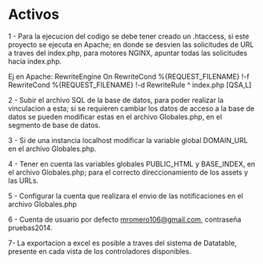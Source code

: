 # Activos
1 - Para la ejecucion del codigo se debe tener creado un .htaccess, si este proyecto se ejecuta en Apache; en donde se desvien las solicitudes de URL a traves del index.php, para motores NGINX, apuntar todas las solicitudes hacia index.php.

Ej en Apache:
RewriteEngine On
RewriteCond %{REQUEST_FILENAME} !-f
RewriteCond %{REQUEST_FILENAME} !-d
RewriteRule ^ index.php [QSA,L]

2 - Subir el archivo SQL de la base de datos, para poder realizar la vinculacion a esta; si se requieren cambiar los datos de acceso a la base de datos se pueden modificar estas en el archivo Globales.php, en el segmento de base de datos.

3 - Si de una instancia localhost modificar la variable global DOMAIN_URL en el archivo Globales.php.

4 - Tener en cuenta las variables globales PUBLIC_HTML y BASE_INDEX, en el archivo Globales.php; para el correcto direccionamiento de los assets y las URLs.

5 - Configurar la cuenta que realizara el envio de las notificaciones en el archivo Globales.php

6 - Cuenta de usuario por defecto mromero106@gmail.com, contraseña pruebas2014. 

7- La exportacion a excel es posible a traves del sistema de Datatable, presente en cada vista de los controladores disponibles.
